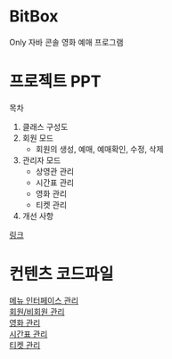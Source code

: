 # BitBox
Only 자바 콘솔 영화 예매 프로그램

# 프로젝트 PPT

목차
1. 클래스 구성도
2. 회원 모드
   * 회원의 생성, 예매, 예매확인, 수정, 삭제
3. 관리자 모드
   * 상영관 관리
   * 시간표 관리
   * 영화 관리
   * 티켓 관리
4. 개선 사항  
    
[링크](https://docs.google.com/presentation/d/1Da9X1zlmgbhgzLRI3LbNmqpqEQVtm2HnuEIIJNCTj0U/edit?usp=sharing)

# 컨텐츠 코드파일
[메뉴 인터페이스 관리](https://github.com/maiorem/BitBoxBackup/tree/master/BitBox/src/Main_Menu)    
[회원/비회원 관리](https://github.com/maiorem/BitBoxBackup/tree/master/BitBox/src/user)    
[영화 관리](https://github.com/maiorem/BitBoxBackup/tree/master/BitBox/src/Movie)    
[시간표 관리](https://github.com/maiorem/BitBoxBackup/tree/master/BitBox/src/TimeTable)    
[티켓 관리](https://github.com/maiorem/BitBoxBackup/tree/master/BitBox/src/Ticket)    
 
